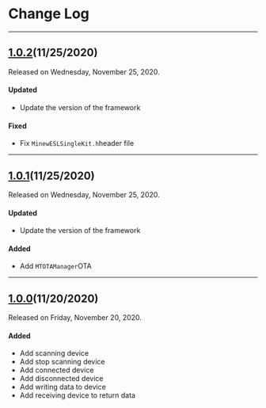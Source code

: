 # Change Log

------

## [1.0.2](https://github.com/minewdevelop/iOS_Pods_Minew_ESLSDK/releases/tag/1.0.2)(11/25/2020)

Released on Wednesday, November 25, 2020. 

#### Updated

- Update the version of the framework

#### Fixed

- Fix `MinewESLSingleKit.h`header file

------

## [1.0.1](https://github.com/minewdevelop/iOS_Pods_Minew_ESLSDK/releases/tag/1.0.1)(11/25/2020)

Released on Wednesday, November 25, 2020. 

#### Updated

- Update the version of the framework

#### Added

- Add `MTOTAManager`OTA

------

## [1.0.0](https://github.com/minewdevelop/iOS_Pods_Minew_ESLSDK/releases/tag/1.0.0)(11/20/2020)

Released on Friday, November 20, 2020. 

#### Added

- Add scanning device
- Add stop scanning device
- Add connected device
- Add disconnected device
- Add writing data to device
- Add receiving device to return data
